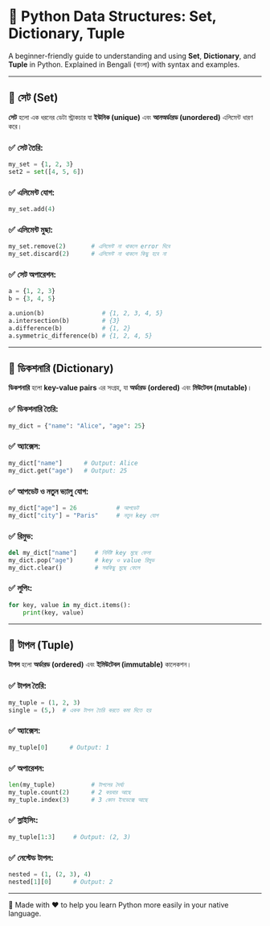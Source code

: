 
# 🔷 Python Data Structures: Set, Dictionary, Tuple

A beginner-friendly guide to understanding and using **Set**, **Dictionary**, and **Tuple** in Python. Explained in Bengali (বাংলা) with syntax and examples.

---

## 🔷 **সেট (Set)**  
**সেট** হলো এক ধরনের ডেটা স্ট্রাকচার যা **ইউনিক (unique)** এবং **আনঅর্ডারড (unordered)** এলিমেন্ট ধারণ করে।

### ✅ সেট তৈরি:
```python
my_set = {1, 2, 3}  
set2 = set([4, 5, 6])
```

### ✅ এলিমেন্ট যোগ:
```python
my_set.add(4)
```

### ✅ এলিমেন্ট মুছা:
```python
my_set.remove(2)       # এলিমেন্ট না থাকলে error দিবে  
my_set.discard(2)      # এলিমেন্ট না থাকলে কিছু হবে না
```

### ✅ সেট অপারেশন:
```python
a = {1, 2, 3}  
b = {3, 4, 5}

a.union(b)                # {1, 2, 3, 4, 5}  
a.intersection(b)         # {3}  
a.difference(b)           # {1, 2}  
a.symmetric_difference(b) # {1, 2, 4, 5}
```

---

## 🔷 **ডিকশনারি (Dictionary)**  
**ডিকশনারি** হলো **key-value pairs** এর সংগ্রহ, যা **অর্ডারড (ordered)** এবং **মিউটেবল (mutable)**।

### ✅ ডিকশনারি তৈরি:
```python
my_dict = {"name": "Alice", "age": 25}
```

### ✅ অ্যাক্সেস:
```python
my_dict["name"]      # Output: Alice  
my_dict.get("age")   # Output: 25
```

### ✅ আপডেট ও নতুন ভ্যালু যোগ:
```python
my_dict["age"] = 26           # আপডেট  
my_dict["city"] = "Paris"     # নতুন key যোগ
```

### ✅ রিমুভ:
```python
del my_dict["name"]     # নির্দিষ্ট key মুছে ফেলা  
my_dict.pop("age")      # key ও value রিমুভ  
my_dict.clear()         # সবকিছু মুছে ফেলে
```

### ✅ লুপিং:
```python
for key, value in my_dict.items():  
    print(key, value)
```

---

## 🔷 **টাপল (Tuple)**  
**টাপল** হলো **অর্ডারড (ordered)** এবং **ইমিউটেবল (immutable)** কালেকশন।

### ✅ টাপল তৈরি:
```python
my_tuple = (1, 2, 3)  
single = (5,)  # একক টাপল তৈরি করতে কমা দিতে হয়
```

### ✅ অ্যাক্সেস:
```python
my_tuple[0]      # Output: 1
```

### ✅ অপারেশন:
```python
len(my_tuple)          # টাপলের দৈর্ঘ্য  
my_tuple.count(2)      # 2 কয়বার আছে  
my_tuple.index(3)      # 3 কোন ইনডেক্সে আছে
```

### ✅ স্লাইসিং:
```python
my_tuple[1:3]     # Output: (2, 3)
```

### ✅ নেস্টেড টাপল:
```python
nested = (1, (2, 3), 4)  
nested[1][0]      # Output: 2
```

---

📘 Made with ❤️ to help you learn Python more easily in your native language.
